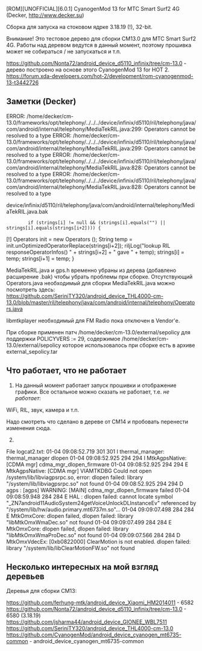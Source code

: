 [ROM][UNOFFICIAL][6.0.1] CyanogenMod 13 for MTC Smart Surf2 4G (Decker, http://www.decker.su)

Сборка для запуска на стоковом ядрке 3.18.19 (!), 32-bit.

Внимание! Это тестовое дерево для сборки CM13.0 для МТС Smart Surf2 4G. Работы над деревом ведутся в данный момент,
поэтому прошивка может не собираться / не запускаться и т.п. 

https://github.com/Nonta72/android_device_d5110_infinix/tree/cm-13.0 - дерево построено на основе этого CyanogenMod 13 for HOT 2.
https://forum.xda-developers.com/hot-2/development/rom-cyanogenmod-13-t3442726

Заметки (Decker)
----------------

ERROR: /home/decker/cm-13.0/frameworks/opt/telephony/../../../device/infinix/d5110/ril/telephony/java/com/android/internal/telephony/MediaTekRIL.java:299: Operators cannot be resolved to a type
ERROR: /home/decker/cm-13.0/frameworks/opt/telephony/../../../device/infinix/d5110/ril/telephony/java/com/android/internal/telephony/MediaTekRIL.java:299: Operators cannot be resolved to a type
ERROR: /home/decker/cm-13.0/frameworks/opt/telephony/../../../device/infinix/d5110/ril/telephony/java/com/android/internal/telephony/MediaTekRIL.java:828: Operators cannot be resolved to a type
ERROR: /home/decker/cm-13.0/frameworks/opt/telephony/../../../device/infinix/d5110/ril/telephony/java/com/android/internal/telephony/MediaTekRIL.java:828: Operators cannot be resolved to a type

device/infinix/d5110/ril/telephony/java/com/android/internal/telephony/MediaTekRIL.java.bak 

            if (strings[i] != null && (strings[i].equals("") || strings[i].equals(strings[i+2]))) {
[!]		Operators init = new Operators ();
		String temp = init.unOptimizedOperatorReplace(strings[i+2]);
		riljLog("lookup RIL responseOperatorInfos() " + strings[i+2] + " gave " + temp);
                strings[i] = temp;
                strings[i+1] = temp;
            }


MediaTekRIL.java и gps.h временно убраны из дерева (добавлено расширение .bak) чтобы убрать проблемы при сборке.
Отсутствующий Operators.java необходимый для сборки MediaTekRIL.java можно посмотреть здесь:
https://github.com/SeriniTY320/android_device_THL4000-cm-13.0/blob/master/ril/telephony/java/com/android/internal/telephony/Operators.java

libmtkplayer необходимый для FM Radio пока отключен в Vendor'е.

При сборке применен патч /home/decker/cm-13.0/external/sepolicy для поддержки POLICYVERS := 29, содержимое
/home/decker/cm-13.0/external/sepolicy которое использовалось при сборке есть в архиве external_sepolicy.tar

Что работает, что не работает
-----------------------------

1. На данный момент работает запуск прошивки и отображение графики. Все остальное можно сказать не работает, т.е.
*не работает*:

WiFi, RIL, звук, камера и т.п.

Надо смотреть что сделано в дереве от CM14 и пробовать перенести изменения сюда.

2. 

File logcat2.txt:
01-04 09:08:52.719   301   301 I thermal_manager: thermal_manager dlopen
01-04 09:08:52.925   294   294 I MtkAgpsNative: [CDMA mgr] cdma_mgr_dlopen_firmware 
01-04 09:08:52.925   294   294 E MtkAgpsNative: [CDMA mgr] VIAMTKDBG Could not open /system/lib/libviagpsrpc.so, error: dlopen failed: library "/system/lib/libviagpsrpc.so" not found
01-04 09:08:52.925   294   294 D agps    : [agps] WARNING: [MAIN] cdma_mgr_dlopen_firmware failed
01-04 09:08:59.948   284   284 E HAL     : dlopen failed: cannot locate symbol "_ZN7android11AudioSystem24getVoiceUnlockDLInstanceEv" referenced by "/system/lib/hw/audio.primary.mt6737m.so"...
01-04 09:09:07.498   284   284 E MtkOmxCore: dlopen failed, dlopen failed: library "libMtkOmxWmaDec.so" not found
01-04 09:09:07.499   284   284 E MtkOmxCore: dlopen failed, dlopen failed: library "libMtkOmxWmaProDec.so" not found
01-04 09:09:07.566   284   284 D MtkOmxVdecEx: [0xb0822000] ClearMotion is not enabled. dlopen failed: library "/system/lib/libClearMotionFW.so" not found


Несколько интересных на мой взгляд деревьев
-------------------------------------------

Деревья для сборки CM13:

https://github.com/ferhung-mtk/android_device_Xiaomi_HM2014011 - 6582
https://github.com/Nonta72/android_device_d5110_infinix/tree/cm-13.0 - 6580 (3.18.19)
https://github.com/jsharma44/android_device_GIONEE_WBL7511
https://github.com/SeriniTY320/android_device_THL4000-cm-13.0
https://github.com/CyanogenMod/android_device_cyanogen_mt6735-common - android_device_cyanogen_mt6735-common